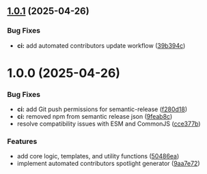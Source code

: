 ## [1.0.1](https://github.com/Adeel91/contributors-spotlight/compare/v1.0.0...v1.0.1) (2025-04-26)


### Bug Fixes

* **ci:** add automated contributors update workflow ([39b394c](https://github.com/Adeel91/contributors-spotlight/commit/39b394c463d8e6eb7149abe97841bd457290a8bd))

# 1.0.0 (2025-04-26)


### Bug Fixes

* **ci:** add Git push permissions for semantic-release ([f280d18](https://github.com/Adeel91/contributors-spotlight/commit/f280d1804da1f70b9228a9458060f139f4101714))
* **ci:** removed npm from semantic release json ([9feab8c](https://github.com/Adeel91/contributors-spotlight/commit/9feab8c0f257042148ac0628cc755bd5e23cc15a))
* resolve compatibility issues with ESM and CommonJS ([cce377b](https://github.com/Adeel91/contributors-spotlight/commit/cce377be1e0628b4b6f820e625273c3c559e2211))


### Features

* add core logic, templates, and utility functions ([50486ea](https://github.com/Adeel91/contributors-spotlight/commit/50486eab92e63e4b76f7e16b24cb4d6315ac6038))
* implement automated contributors spotlight generator ([9aa7e72](https://github.com/Adeel91/contributors-spotlight/commit/9aa7e72feb31e585306e031886a6160b222e4f0a))
